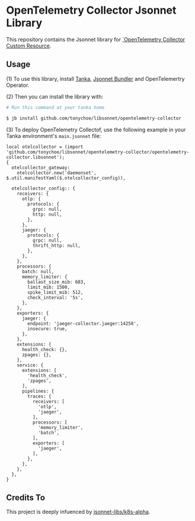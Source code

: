 # OpenTelemetry Collector Jsonnet Library

This repository contains the Jsonnet library for [`OpenTelemetry Collector Custom Resource](https://github.com/open-telemetry/opentelemetry-operator/blob/main/docs/otelcol_cr_spec.md).

## Usage

(1) To use this library, install [Tanka](https://tanka.dev/), [Jsonnet Bundler](https://tanka.dev/install#jsonnet-bundler) and OpenTelemertry Operator.

(2) Then you can install the library with:

```bash
# Run this command at your tanka home

$ jb install github.com/tonychoe/libsonnet/opentelemetry-collector
```

(3) To deploy OpenTelemetry Collectof, use the following example in your Tanka environment's `main.jsonnet` file:

```jsonnet
local otelcollector = (import 'github.com/tonychoe/libsonnet/opentelemetry-collector/opentelemetry-collector.libsonnet');
{
  otelcollector_gateway:
    otelcollector.new('daemonset', $.util.manifestYaml($.otelcollector_config)),

  otelcollector_config:: {
    receivers: {
      otlp: {
        protocols: {
          grpc: null,
          http: null,
        },
      },
      jaeger: {
        protocols: {
          grpc: null,
          thrift_http: null,
        },
      },
    },
    processors: {
      batch: null,
      memory_limiter: {
        ballast_size_mib: 683,
        limit_mib: 1500,
        spike_limit_mib: 512,
        check_interval: '5s',
      },
    },
    exporters: {
      jaeger: {
        endpoint: 'jaeger-collector.jaeger:14250',
        insecure: true,
      },
    },
    extensions: {
      health_check: {},
      zpages: {},
    },
    service: {
      extensions: [
        'health_check',
        'zpages',
      ],
      pipelines: {
        traces: {
          receivers: [
            'otlp',
            'jaeger',
          ],
          processors: [
            'memory_limiter',
            'batch',
          ],
          exporters: [
            'jaeger',
          ],
        },
      },
    },
  },
}
```

## Credits To

This project is deeply infuenced by [jsonnet-libs/k8s-alpha](https://github.com/jsonnet-libs/k8s-alpha).

